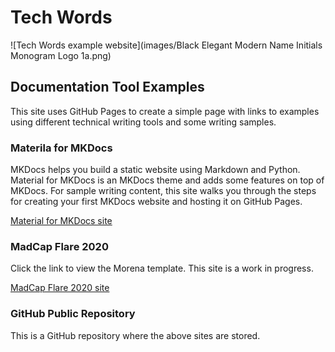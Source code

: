 # Tech Words

![Tech Words example website](images/Black Elegant Modern Name Initials Monogram Logo 1a.png)

## Documentation Tool Examples

This site uses GitHub Pages to create a simple page with links to examples using different technical writing tools and some writing samples.

### Materila for MKDocs

MKDocs helps you build a static website using Markdown and Python. Material for MKDocs is an MKDocs theme and adds some features on top of MKDocs. For sample writing content, this site walks you through the steps for creating your first MKDocs website and hosting it on GitHub Pages.

[Material for MKDocs site](https://techwords.github.io/mkdocs/)

### MadCap Flare 2020

Click the link to view the Morena template. This site is a work in progress.

[MadCap Flare 2020 site](https://techwords.github.io/madcap/Content/Home.htm)

### GitHub Public Repository

This is a GitHub repository where the above sites are stored.
